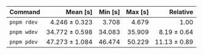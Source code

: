 | Command | Mean [s] | Min [s] | Max [s] | Relative |
|:---|---:|---:|---:|---:|
| `pnpm rdev` | 4.246 ± 0.323 | 3.708 | 4.679 | 1.00 |
| `pnpm wdev` | 34.772 ± 0.598 | 34.083 | 35.909 | 8.19 ± 0.64 |
| `pnpm pdev` | 47.273 ± 1.084 | 46.474 | 50.229 | 11.13 ± 0.89 |
